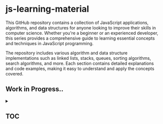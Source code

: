 # js-learning-material

This GitHub repository contains a collection of JavaScript applications, algorithms, and data structures for anyone looking to improve their skills in computer science. Whether you're a beginner or an experienced developer, this series provides a comprehensive guide to learning essential concepts and techniques in JavaScript programming.

The repository includes various algorithm and data structure implementations such as linked lists, stacks, queues, sorting algorithms, search algorithms, and more. Each section contains detailed explanations and code examples, making it easy to understand and apply the concepts covered.

## Work in Progress..

<details>

<summary>

## TOC &ensp;&ensp;

</summary>

<br>

<details>

<summary>

## JAVASCRIPT-LEARNING &ensp;&ensp;

</summary>

<br>

- [x] [`[001-js-introduction]`](https://github.com/puftare/js-learning-material/tree/master/javascript-learning/001-js-introduction)

- [x] [`[002-data-types]`](https://github.com/puftare/js-learning-material/tree/master/javascript-learning/002-data-types)

  - [`E`] [examples](https://github.com/puftare/js-learning-material/tree/master/javascript-learning/002-data-types/examples)
  - [`S`] [solutions](https://github.com/puftare/js-learning-material/tree/master/javascript-learning/002-data-types/exercise-solutions)
  - [`EXER`] [exercise](https://github.com/puftare/js-learning-material/tree/master/javascript-learning/002-data-types/exercises)

- [x] [`[003-mathematical-operators]`](https://github.com/puftare/js-learning-material/tree/master/javascript-learning/003-mathematical-operators)

  - [`E`] [examples](https://github.com/puftare/js-learning-material/tree/master/javascript-learning/003-mathematical-operators/examples)
  - [`S`] [solutions](https://github.com/puftare/js-learning-material/tree/master/javascript-learning/003-mathematical-operators/exercise-solutions)
  - [`EXER`] [exercise](https://github.com/puftare/js-learning-material/tree/master/javascript-learning/003-mathematical-operators/exercises)

- [x] [`[004-boolean-operators]`](https://github.com/puftare/js-learning-material/tree/master/javascript-learning/004-boolean-operators)

  - [`E`] [examples](https://github.com/puftare/js-learning-material/tree/master/javascript-learning/004-boolean-operators/examples)
  - [`S`] [solutions](https://github.com/puftare/js-learning-material/tree/master/javascript-learning/004-boolean-operators/exercise-solutions)
  - [`EXER`] [exercise](https://github.com/puftare/js-learning-material/tree/master/javascript-learning/004-boolean-operators/exercises)

- [x] [`[005-conditional-statements]`](https://github.com/puftare/js-learning-material/tree/master/javascript-learning/005-conditional-statements)

  - [`E`] [examples](https://github.com/puftare/js-learning-material/tree/master/javascript-learning/005-conditional-statements/examples)
  - [`S`] [solutions](https://github.com/puftare/js-learning-material/tree/master/javascript-learning/005-conditional-statements/exercise-solutions)
  - [`EXER`] [exercise](https://github.com/puftare/js-learning-material/tree/master/javascript-learning/005-conditional-statements/exercises)

- [x] [`[006-for-loops]`](https://github.com/puftare/js-learning-material/tree/master/javascript-learning/006-for-loops)

  - [`E`] [examples](https://github.com/puftare/js-learning-material/tree/master/javascript-learning/006-for-loops/examples)
  - [`S`] [solutions](https://github.com/puftare/js-learning-material/tree/master/javascript-learning/006-for-loops/exercise-solutions)
  - [`EXER`] [exercise](https://github.com/puftare/js-learning-material/tree/master/javascript-learning/006-for-loops/exercises)

- [x] [`[007-while-loops]`](https://github.com/puftare/js-learning-material/tree/master/javascript-learning/007-while-loops)

  - [`E`] [examples](https://github.com/puftare/js-learning-material/tree/master/javascript-learning/007-while-loops/examples)
  - [`S`] [solutions](https://github.com/puftare/js-learning-material/tree/master/javascript-learning/007-while-loops/exercise-solutions)
  - [`EXER`] [exercise](https://github.com/puftare/js-learning-material/tree/master/javascript-learning/007-while-loops/exercises)

- [x] [`[008-functions]`](https://github.com/puftare/js-learning-material/tree/master/javascript-learning/008-functions)

  - [`E`] [examples](https://github.com/puftare/js-learning-material/tree/master/javascript-learning/008-functions/examples)
  - [`S`] [solutions](https://github.com/puftare/js-learning-material/tree/master/javascript-learning/008-functions/exercise-solutions)
  - [`EXER`] [exercise](https://github.com/puftare/js-learning-material/tree/master/javascript-learning/008-functions/exercises)

- [x] [`[009-arrays]`](https://github.com/puftare/js-learning-material/tree/master/javascript-learning/009-arrays)

  - [`E`] [examples](https://github.com/puftare/js-learning-material/tree/master/javascript-learning/009-arrays/examples)
  - [`S`] [solutions](https://github.com/puftare/js-learning-material/tree/master/javascript-learning/009-arrays/exercise-solutions)
  - [`EXER`] [exercise](https://github.com/puftare/js-learning-material/tree/master/javascript-learning/009-arrays/exercises)

- [x] [`[010-array-map]`](https://github.com/puftare/js-learning-material/tree/master/javascript-learning/010-array-map)

  - [`E`] [examples](https://github.com/puftare/js-learning-material/tree/master/javascript-learning/010-array-map/examples)
  - [`S`] [solutions](https://github.com/puftare/js-learning-material/tree/master/javascript-learning/010-array-map/exercise-solutions)
  - [`EXER`] [exercise](https://github.com/puftare/js-learning-material/tree/master/javascript-learning/010-array-map/exercises)

- [x] [`[011-array-filter]`](https://github.com/puftare/js-learning-material/tree/master/javascript-learning/011-array-filter)

  - [`E`] [examples](https://github.com/puftare/js-learning-material/tree/master/javascript-learning/011-array-filter/examples)
  - [`S`] [solutions](https://github.com/puftare/js-learning-material/tree/master/javascript-learning/011-array-filter/exercise-solutions)
  - [`EXER`] [exercise](https://github.com/puftare/js-learning-material/tree/master/javascript-learning/011-array-filter/exercises)

- [x] [`[012-array-reduce]`](https://github.com/puftare/js-learning-material/tree/master/javascript-learning/012-array-reduce)

  - [`E`] [examples](https://github.com/puftare/js-learning-material/tree/master/javascript-learning/012-array-reduce/examples)
  - [`S`] [solutions](https://github.com/puftare/js-learning-material/tree/master/javascript-learning/012-array-reduce/exercise-solutions)
  - [`EXER`] [exercise](https://github.com/puftare/js-learning-material/tree/master/javascript-learning/012-array-reduce/exercises)

- [x] [`[013-objects]`](https://github.com/puftare/js-learning-material/tree/master/javascript-learning/013-objects)

  - [`E`] [examples](https://github.com/puftare/js-learning-material/tree/master/javascript-learning/013-objects/examples)
  - [`S`] [solutions](https://github.com/puftare/js-learning-material/tree/master/javascript-learning/013-objects/exercise-solutions)
  - [`EXER`] [exercise](https://github.com/puftare/js-learning-material/tree/master/javascript-learning/013-objects/exercises)

- [x] [`[014-maps]`](https://github.com/puftare/js-learning-material/tree/master/javascript-learning/014-maps)

  - [`E`] [examples](https://github.com/puftare/js-learning-material/tree/master/javascript-learning/014-maps/examples)
  - [`S`] [solutions](https://github.com/puftare/js-learning-material/tree/master/javascript-learning/014-maps/exercise-solutions)
  - [`EXER`] [exercise](https://github.com/puftare/js-learning-material/tree/master/javascript-learning/014-maps/exercises)

- [x] [`[015-sets]`](https://github.com/puftare/js-learning-material/tree/master/javascript-learning/015-sets)

  - [`E`] [examples](https://github.com/puftare/js-learning-material/tree/master/javascript-learning/015-sets/examples)
  - [`S`] [solutions](https://github.com/puftare/js-learning-material/tree/master/javascript-learning/015-sets/exercise-solutions)
  - [`EXER`] [exercise](https://github.com/puftare/js-learning-material/tree/master/javascript-learning/015-sets/exercises)

- [x] [`[016-for-of-loops]`](https://github.com/puftare/js-learning-material/tree/master/javascript-learning/016-for-of-loops)

  - [`E`] [examples](https://github.com/puftare/js-learning-material/tree/master/javascript-learning/016-for-of-loops/examples)
  - [`S`] [solutions](https://github.com/puftare/js-learning-material/tree/master/javascript-learning/016-for-of-loops/exercise-solutions)
  - [`EXER`] [exercise](https://github.com/puftare/js-learning-material/tree/master/javascript-learning/016-for-of-loops/exercises)

- [x] [`[017-project-blackjack-game]`](https://github.com/puftare/js-learning-material/tree/master/javascript-learning/017-project-blackjack-game)

- [x] [`[018-promises]`](https://github.com/puftare/js-learning-material/tree/master/javascript-learning/018-promises)

  - [`E`] [examples](https://github.com/puftare/js-learning-material/tree/master/javascript-learning/018-promises/examples)
  - [`S`] [solutions](https://github.com/puftare/js-learning-material/tree/master/javascript-learning/018-promises/exercise-solutions)
  - [`EXER`] [exercise](https://github.com/puftare/js-learning-material/tree/master/javascript-learning/018-promises/exercises)

- [x] [`[019-error-handling]`](https://github.com/puftare/js-learning-material/tree/master/javascript-learning/019-error-handling)

  - [`E`] [examples](https://github.com/puftare/js-learning-material/tree/master/javascript-learning/019-error-handling/examples)
  - [`S`] [solutions](https://github.com/puftare/js-learning-material/tree/master/javascript-learning/019-error-handling/exercise-solutions)
  - [`EXER`] [exercise](https://github.com/puftare/js-learning-material/tree/master/javascript-learning/019-error-handling/exercises)

- [x] [`[020-async-await]`](https://github.com/puftare/js-learning-material/tree/master/javascript-learning/020-async-await)

  - [`E`] [examples](https://github.com/puftare/js-learning-material/tree/master/javascript-learning/020-async-await/examples)
  - [`S`] [solutions](https://github.com/puftare/js-learning-material/tree/master/javascript-learning/020-async-await/exercise-solutions)
  - [`EXER`] [exercise](https://github.com/puftare/js-learning-material/tree/master/javascript-learning/020-async-await/exercises)

- [x] [`[021-array-object-spread-syntax]`](https://github.com/puftare/js-learning-material/tree/master/javascript-learning/021-array-object-spread-syntax)

  - [`E`] [examples](https://github.com/puftare/js-learning-material/tree/master/javascript-learning/021-array-object-spread-syntax/examples)
  - [`S`] [solutions](https://github.com/puftare/js-learning-material/tree/master/javascript-learning/021-array-object-spread-syntax/exercise-solutions)
  - [`EXER`] [exercise](https://github.com/puftare/js-learning-material/tree/master/javascript-learning/021-array-object-spread-syntax/exercises)

- [x] [`[022-destructuring-syntax]`](https://github.com/puftare/js-learning-material/tree/master/javascript-learning/022-destructuring-syntax)

  - [`E`] [examples](https://github.com/puftare/js-learning-material/tree/master/javascript-learning/022-destructuring-syntax/examples)
  - [`S`] [solutions](https://github.com/puftare/js-learning-material/tree/master/javascript-learning/022-destructuring-syntax/exercise-solutions)
  - [`EXER`] [exercise](https://github.com/puftare/js-learning-material/tree/master/javascript-learning/022-destructuring-syntax/exercises)

- [x] [`[023-ternary-operator]`](https://github.com/puftare/js-learning-material/tree/master/javascript-learning/023-ternary-operator)

  - [`E`] [examples](https://github.com/puftare/js-learning-material/tree/master/javascript-learning/023-ternary-operator/examples)
  - [`S`] [solutions](https://github.com/puftare/js-learning-material/tree/master/javascript-learning/023-ternary-operator/exercise-solutions)
  - [`EXER`] [exercise](https://github.com/puftare/js-learning-material/tree/master/javascript-learning/023-ternary-operator/exercises)

- [x] [`[024-switch-statement]`](https://github.com/puftare/js-learning-material/tree/master/javascript-learning/024-switch-statement)

  - [`E`] [examples](https://github.com/puftare/js-learning-material/tree/master/javascript-learning/024-switch-statement/examples)
  - [`S`] [solutions](https://github.com/puftare/js-learning-material/tree/master/javascript-learning/024-switch-statement/exercise-solutions)
  - [`EXER`] [exercise](https://github.com/puftare/js-learning-material/tree/master/javascript-learning/024-switch-statement/exercises)

- [x] [`[025-generators]`](https://github.com/puftare/js-learning-material/tree/master/javascript-learning/025-generators)

  - [`E`] [examples](https://github.com/puftare/js-learning-material/tree/master/javascript-learning/025-generators/examples)
  - [`S`] [solutions](https://github.com/puftare/js-learning-material/tree/master/javascript-learning/025-generators/exercise-solutions)
  - [`EXER`] [exercise](https://github.com/puftare/js-learning-material/tree/master/javascript-learning/025-generators/exercises)

- [x] [`[026-async-generators]`](https://github.com/puftare/js-learning-material/tree/master/javascript-learning/026-async-generators)

  - [`E`] [examples](https://github.com/puftare/js-learning-material/tree/master/javascript-learning/026-async-generator/examples)
  - [`S`] [solutions](https://github.com/puftare/js-learning-material/tree/master/javascript-learning/026-async-generator/exercise-solutions)
  - [`EXER`] [exercise](https://github.com/puftare/js-learning-material/tree/master/javascript-learning/026-async-generator/exercises)

- [x] [`[027-symbols]`](https://github.com/puftare/js-learning-material/tree/master/javascript-learning/027-symbols)

  - [`E`] [examples](https://github.com/puftare/js-learning-material/tree/master/javascript-learning/027-symbols/examples)
  - [`S`] [solutions](https://github.com/puftare/js-learning-material/tree/master/javascript-learning/027-symbols/exercise-solutions)
  - [`EXER`] [exercise](https://github.com/puftare/js-learning-material/tree/master/javascript-learning/027-symbols/exercises)

- [x] [`[028-regular-expressions]`](https://github.com/puftare/js-learning-material/tree/master/javascript-learning/028-regular-expressions)

  - [`E`] [examples](https://github.com/puftare/js-learning-material/tree/master/javascript-learning/028-regular-expressions/examples)
  - [`S`] [solutions](https://github.com/puftare/js-learning-material/tree/master/javascript-learning/028-regular-expressions/exercise-solutions)
  - [`EXER`] [exercise](https://github.com/puftare/js-learning-material/tree/master/javascript-learning/028-regular-expressions/exercises)

- [x] [`[029-modules]`](https://github.com/puftare/js-learning-material/tree/master/javascript-learning/029-modules)

  - [`E`] [examples](https://github.com/puftare/js-learning-material/tree/master/javascript-learning/029-modules/examples)
  - [`S`] [solutions](https://github.com/puftare/js-learning-material/tree/master/javascript-learning/029-modules/exercise-solutions)
  - [`EXER`] [exercise](https://github.com/puftare/js-learning-material/tree/master/javascript-learning/029-modules/exercises)

- [x] [`[030-npm]`](https://github.com/puftare/js-learning-material/tree/master/javascript-learning/030-npm)

  - [`E`] [examples](https://github.com/puftare/js-learning-material/tree/master/javascript-learning/030-npm/examples)
  - [`S`] [solutions](https://github.com/puftare/js-learning-material/tree/master/javascript-learning/030-npm/exercise-solutions)
  - [`EXER`] [exercise](https://github.com/puftare/js-learning-material/tree/master/javascript-learning/030-npm/exercises)

- [x] [`[031-fetch-api]`](https://github.com/puftare/js-learning-material/tree/master/javascript-learning/031-fetch-api)

  - [`E`] [examples](https://github.com/puftare/js-learning-material/tree/master/javascript-learning/031-fetch-api/examples)
  - [`S`] [solutions](https://github.com/puftare/js-learning-material/tree/master/javascript-learning/031-fetch-api/exercise-solutions)
  - [`EXER`] [exercise](https://github.com/puftare/js-learning-material/tree/master/javascript-learning/031-fetch-api/exercises)

- [x] [`[032-project-pokemon-downloader-CLI]`](https://github.com/puftare/js-learning-material/tree/master/javascript-learning/032-project-pokemon-downloader-CLI)

- [x] [`[033-recursion]`](https://github.com/puftare/js-learning-material/tree/master/javascript-learning/033-recursion)

  - [`E`] [examples](https://github.com/puftare/js-learning-material/tree/master/javascript-learning/033-recursion/examples)
  - [`S`] [solutions](https://github.com/puftare/js-learning-material/tree/master/javascript-learning/033-recursion/exercise-solutions)
  - [`EXER`] [exercise](https://github.com/puftare/js-learning-material/tree/master/javascript-learning/033-recursion/exercises)

- [x] [`[034-closure]`](https://github.com/puftare/js-learning-material/tree/master/javascript-learning/034-closure)

  - [`E`] [examples](https://github.com/puftare/js-learning-material/tree/master/javascript-learning/034-closure/examples)
  - [`S`] [solutions](https://github.com/puftare/js-learning-material/tree/master/javascript-learning/034-closure/exercise-solutions)
  - [`EXER`] [exercise](https://github.com/puftare/js-learning-material/tree/master/javascript-learning/034-closure/exercises)

- [x] [`[035-prototypes]`](https://github.com/puftare/js-learning-material/tree/master/javascript-learning/035-prototypes)

  - [`E`] [examples](https://github.com/puftare/js-learning-material/tree/master/javascript-learning/035-prototypes/examples)
  - [`S`] [solutions](https://github.com/puftare/js-learning-material/tree/master/javascript-learning/035-prototypes/exercise-solutions)
  - [`EXER`] [exercise](https://github.com/puftare/js-learning-material/tree/master/javascript-learning/035-prototypes/exercises)

- [x] [`[036-this-keyword]`](https://github.com/puftare/js-learning-material/tree/master/javascript-learning/036-this-keyword)

  - [`E`] [examples](https://github.com/puftare/js-learning-material/tree/master/javascript-learning/036-this-keyword/examples)
  - [`S`] [solutions](https://github.com/puftare/js-learning-material/tree/master/javascript-learning/036-this-keyword/exercise-solutions)
  - [`EXER`] [exercise](https://github.com/puftare/js-learning-material/tree/master/javascript-learning/036-this-keyword/exercises)

- [x] [`[037-classes-oop-intro]`](https://github.com/puftare/js-learning-material/tree/master/javascript-learning/037-classes-oop-intro)

  - [`E`] [examples](https://github.com/puftare/js-learning-material/tree/master/javascript-learning/037-classes-oop-intro/examples)
  - [`S`] [solutions](https://github.com/puftare/js-learning-material/tree/master/javascript-learning/037-classes-oop-intro/exercise-solutions)
  - [`EXER`] [exercise](https://github.com/puftare/js-learning-material/tree/master/javascript-learning/037-classes-oop-intro/exercises)

- [x] [`[038-classes-oop-inheritance-polymorphism]`](https://github.com/puftare/js-learning-material/tree/master/javascript-learning038-classes-oop-inheritance-polymorphism)

  - [`E`] [examples](https://github.com/puftare/js-learning-material/tree/master/javascript-learning/038-classes-oop-inheritance-polymorphism/examples)
  - [`S`] [solutions](https://github.com/puftare/js-learning-material/tree/master/javascript-learning/038-classes-oop-inheritance-polymorphism/exercise-solutions)
  - [`EXER`] [exercise](https://github.com/puftare/js-learning-material/tree/master/javascript-learning/038-classes-oop-inheritance-polymorphism/exercises)

- [x] [`[039-encapsulation-static]`](https://github.com/puftare/js-learning-material/tree/master/javascript-learning/039-encapsulation-static)

  - [`E`] [examples](https://github.com/puftare/js-learning-material/tree/master/javascript-learning/039-encapsulation-static/examples)
  - [`S`] [solutions](https://github.com/puftare/js-learning-material/tree/master/javascript-learning/039-encapsulation-static/exercise-solutions)
  - [`EXER`] [exercise](https://github.com/puftare/js-learning-material/tree/master/javascript-learning/039-encapsulation-static/exercises)

</details>

<details>

<summary>

## ALGORITHMS & DATA-STRUCTURES &ensp;&ensp;

</summary>

<br>

<details>

<summary>

## DATA-STRUCTURES &ensp;&ensp;

</summary>

<br>

- [x] [linked-list](https://github.com/puftare/js-learning-material/tree/master/algorithms-and-data-structures/src/data-structures/linked-list)
- [x] [stack](https://github.com/puftare/js-learning-material/tree/master/algorithms-and-data-structures/src/data-structures/stack)
- [x] [queue](https://github.com/puftare/js-learning-material/tree/master/algorithms-and-data-structures/src/data-structures/queue)
- [x] [heap](https://github.com/puftare/js-learning-material/tree/master/algorithms-and-data-structures/src/data-structures/heap)
- [x] [graph](https://github.com/puftare/js-learning-material/tree/master/algorithms-and-data-structures/src/data-structures/graph)
- [x] [doubly-linked-list](https://github.com/puftare/js-learning-material/tree/master/algorithms-and-data-structures/src/data-structures/doubly-linked-list)
- [x] [hash-table](https://github.com/puftare/js-learning-material/tree/master/algorithms-and-data-structures/src/data-structures/hash-table)
- [x] [disjoint-set](https://github.com/puftare/js-learning-material/tree/master/algorithms-and-data-structures/src/data-structures/disjoint-set)
- [x] [trie](https://github.com/puftare/js-learning-material/tree/master/algorithms-and-data-structures/src/data-structures/trie)
- [x] [priority-queue](https://github.com/puftare/js-learning-material/tree/master/algorithms-and-data-structures/src/data-structures/priority-queue)
- [x] [bloom-filter](https://github.com/puftare/js-learning-material/tree/master/algorithms-and-data-structures/src/data-structures/bloom-filter)
- [x] [tree](https://github.com/puftare/js-learning-material/tree/master/algorithms-and-data-structures/src/data-structures/tree)
  - [x] [binary-search-tree](https://github.com/puftare/js-learning-material/tree/master/algorithms-and-data-structures/src/data-structures/tree/binary-search-tree)
  - [x] [avl-tree](https://github.com/puftare/js-learning-material/tree/master/algorithms-and-data-structures/src/data-structures/tree/avl-tree)
  - [x] [fenwick-tree](https://github.com/puftare/js-learning-material/tree/master/algorithms-and-data-structures/src/data-structures/tree/fenwick-tree)
  - [x] [red-black-tree](https://github.com/puftare/js-learning-material/tree/master/algorithms-and-data-structures/src/data-structures/tree/red-black-tree)
  - [x] [segment-tree](https://github.com/puftare/js-learning-material/tree/master/algorithms-and-data-structures/src/data-structures/tree/segment-tree)
- [x] [lru-cache](https://github.com/puftare/js-learning-material/tree/master/algorithms-and-data-structures/src/data-structures/lru-cache)

</details>

<details>

<summary>

## ALGORITHMS &ensp;&ensp;

</summary>

<br>

- [x] [`[CRYPTOGRAPHY]`](https://github.com/puftare/js-learning-material/tree/master/algorithms-and-data-structures/src/algorithms/cryptography)

  - [x] [caesar-cipher](https://github.com/puftare/js-learning-material/tree/master/algorithms-and-data-structures/src/algorithms/cryptography/caesar-cipher)
  - [x] [hill-cipher](https://github.com/puftare/js-learning-material/tree/master/algorithms-and-data-structures/src/algorithms/cryptography/hill-cipher)
  - [x] [polynomial-hash](https://github.com/puftare/js-learning-material/tree/master/algorithms-and-data-structures/src/algorithms/cryptography/polynomial-hash)
  - [x] [rail-fence-cipher](https://github.com/puftare/js-learning-material/tree/master/algorithms-and-data-structures/src/algorithms/cryptography/rail-fence-cipher)

- [x] [`[MATH]`](https://github.com/puftare/js-learning-material/tree/master/algorithms-and-data-structures/src/algorithms/math)

  - [x] [matrix](https://github.com/puftare/js-learning-material/tree/master/algorithms-and-data-structures/src/algorithms/math/matrix)
  - [x] [binary-floating-point](https://github.com/puftare/js-learning-material/tree/master/algorithms-and-data-structures/src/algorithms/math/binary-floating-point)
  - [x] [bits](https://github.com/puftare/js-learning-material/tree/master/algorithms-and-data-structures/src/algorithms/math/bits)
  - [x] [complex-number](https://github.com/puftare/js-learning-material/tree/master/algorithms-and-data-structures/src/algorithms/math/complex-number)
  - [x] [radian](https://github.com/puftare/js-learning-material/tree/master/algorithms-and-data-structures/src/algorithms/math/radian)
  - [x] [euclidean-algorithm](https://github.com/puftare/js-learning-material/tree/master/algorithms-and-data-structures/src/algorithms/math/euclidean-algorithm)
  - [x] [euclidean-distance](https://github.com/puftare/js-learning-material/tree/master/algorithms-and-data-structures/src/algorithms/math/euclidean-distance)
  - [x] [factorial](https://github.com/puftare/js-learning-material/tree/master/algorithms-and-data-structures/src/algorithms/math/factorial)
  - [x] [fast-powering](https://github.com/puftare/js-learning-material/tree/master/algorithms-and-data-structures/src/algorithms/math/fast-powering)
  - [x] [fibonacci](https://github.com/puftare/js-learning-material/tree/master/algorithms-and-data-structures/src/algorithms/math/fibonacci)
  - [x] [fourier-transform](https://github.com/puftare/js-learning-material/tree/master/algorithms-and-data-structures/src/algorithms/math/fourier-transform)
  - [x] [horner-method](https://github.com/puftare/js-learning-material/tree/master/algorithms-and-data-structures/src/algorithms/math/horner-method)
  - [x] [integer-partition](https://github.com/puftare/js-learning-material/tree/master/algorithms-and-data-structures/src/algorithms/math/integer-partition)
  - [x] [is-power-of-two](https://github.com/puftare/js-learning-material/tree/master/algorithms-and-data-structures/src/algorithms/math/is-power-of-two)
  - [x] [square-root](https://github.com/puftare/js-learning-material/tree/master/algorithms-and-data-structures/src/algorithms/math/square-root)
  - [x] [least-common-multiple](https://github.com/puftare/js-learning-material/tree/master/algorithms-and-data-structures/src/algorithms/math/least-common-multiple)
  - [x] [liu-hui](https://github.com/puftare/js-learning-material/tree/master/algorithms-and-data-structures/src/algorithms/math/liu-hui)
  - [x] [pascal-triangle](https://github.com/puftare/js-learning-material/tree/master/algorithms-and-data-structures/src/algorithms/math/pascal-triangle)
  - [x] [primality-test](https://github.com/puftare/js-learning-material/tree/master/algorithms-and-data-structures/src/algorithms/math/primality-test)
  - [x] [prime-factors](https://github.com/puftare/js-learning-material/tree/master/algorithms-and-data-structures/src/algorithms/math/prime-factors)
  - [x] [sieve-of-eratosthenes](https://github.com/puftare/js-learning-material/tree/master/algorithms-and-data-structures/src/algorithms/math/sieve-of-eratosthenes)

- [x] [`[SORTING]`](https://github.com/puftare/js-learning-material/tree/master/algorithms-and-data-structures/src/algorithms/sorting)

  - [x] [bubble-sort](https://github.com/puftare/js-learning-material/tree/master/algorithms-and-data-structures/src/algorithms/sorting/bubble-sort)
  - [x] [insertion-sort](https://github.com/puftare/js-learning-material/tree/master/algorithms-and-data-structures/src/algorithms/sorting/insertion-sort)
  - [x] [merge-sort](https://github.com/puftare/js-learning-material/tree/master/algorithms-and-data-structures/src/algorithms/sorting/merge-sort)
  - [x] [quick-sort](https://github.com/puftare/js-learning-material/tree/master/algorithms-and-data-structures/src/algorithms/sorting/quick-sort)
  - [x] [radix-sort](https://github.com/puftare/js-learning-material/tree/master/algorithms-and-data-structures/src/algorithms/sorting/radix-sort)
  - [x] [shell-sort](https://github.com/puftare/js-learning-material/tree/master/algorithms-and-data-structures/src/algorithms/sorting/shell-sort)
  - [x] [counting-sort](https://github.com/puftare/js-learning-material/tree/master/algorithms-and-data-structures/src/algorithms/sorting/counting-sort)
  - [x] [selection-sort](https://github.com/puftare/js-learning-material/tree/master/algorithms-and-data-structures/src/algorithms/sorting/selection-sort)
  - [x] [heap-sort](https://github.com/puftare/js-learning-material/tree/master/algorithms-and-data-structures/src/algorithms/sorting/heap-sort)

- [x] [`[STRING]`](https://github.com/puftare/js-learning-material/tree/master/algorithms-and-data-structures/src/algorithms/string)

  - [x] [hamming-distance](https://github.com/puftare/js-learning-material/tree/master/algorithms-and-data-structures/src/algorithms/string/hamming-distance)
  - [x] [knuth-morris-pratt](https://github.com/puftare/js-learning-material/tree/master/algorithms-and-data-structures/src/algorithms/string/knuth-morris-pratt)
  - [x] [rabin-karp](https://github.com/puftare/js-learning-material/tree/master/algorithms-and-data-structures/src/algorithms/string/rabin-karp)
  - [x] [palindrome](https://github.com/puftare/js-learning-material/tree/master/algorithms-and-data-structures/src/algorithms/string/palindrome)
  - [x] [levenshtein-distance](https://github.com/puftare/js-learning-material/tree/master/algorithms-and-data-structures/src/algorithms/string/levenshtein-distance)
  - [x] [z-algorithm](https://github.com/puftare/js-learning-material/tree/master/algorithms-and-data-structures/src/algorithms/string/z-algorithm)
  - [x] [longest-commmon-substring](https://github.com/puftare/js-learning-material/tree/master/algorithms-and-data-structures/src/algorithms/string/longest-commmon-substring)
  - [x] [regular-expression-matching](https://github.com/puftare/js-learning-material/tree/master/algorithms-and-data-structures/src/algorithms/string/regular-expression-matching)

- [x] [`[TREE]`](https://github.com/puftare/js-learning-material/tree/master/algorithms-and-data-structures/src/algorithms/tree)

  - [x] [breadth-first-search](https://github.com/puftare/js-learning-material/tree/master/algorithms-and-data-structures/src/algorithms/tree/breadth-first-search)
  - [x] [depth-first-search](https://github.com/puftare/js-learning-material/tree/master/algorithms-and-data-structures/src/algorithms/tree/depth-first-search)

- [x] [`[MACHINE-LEARNING]`](https://github.com/puftare/js-learning-material/tree/master/algorithms-and-data-structures/src/algorithms/machine-learning)

  - [x] [k-means](https://github.com/puftare/js-learning-material/tree/master/algorithms-and-data-structures/src/algorithms/machine-learning/k-means)
  - [x] [knn](https://github.com/puftare/js-learning-material/tree/master/algorithms-and-data-structures/src/algorithms/machine-learning/knn)

- [x] [`[SEARCH]`](https://github.com/puftare/js-learning-material/tree/master/algorithms-and-data-structures/src/algorithms/search)

  - [x] [binary-search](https://github.com/puftare/js-learning-material/tree/master/algorithms-and-data-structures/src/algorithms/search/binary-search)
  - [x] [linear-search](https://github.com/puftare/js-learning-material/tree/master/algorithms-and-data-structures/src/algorithms/search/linear-search)
  - [x] [jump-search](https://github.com/puftare/js-learning-material/tree/master/algorithms-and-data-structures/src/algorithms/search/jump-search)
  - [x] [interpolation-search](https://github.com/puftare/js-learning-material/tree/master/algorithms-and-data-structures/src/algorithms/search/interpolation-search)

- [x] [`[GRAPH]`](https://github.com/puftare/js-learning-material/tree/master/algorithms-and-data-structures/src/algorithms/graph)

  - [x] [depth-first-search](https://github.com/puftare/js-learning-material/tree/master/algorithms-and-data-structures/src/algorithms/graph/depth-first-search)
  - [x] [breadth-first-search](https://github.com/puftare/js-learning-material/tree/master/algorithms-and-data-structures/src/algorithms/graph/breadth-first-search)
  - [x] [dijkstra](https://github.com/puftare/js-learning-material/tree/master/algorithms-and-data-structures/src/algorithms/graph/dijkstra)
  - [x] [prim](https://github.com/puftare/js-learning-material/tree/master/algorithms-and-data-structures/src/algorithms/graph/prim)
  - [x] [kruskal](https://github.com/puftare/js-learning-material/tree/master/algorithms-and-data-structures/src/algorithms/graph/kruskal)
  - [x] [floyd-warshall](https://github.com/puftare/js-learning-material/tree/master/algorithms-and-data-structures/src/algorithms/graph/floyd-warshall)
  - [x] [travelling-salesman](https://github.com/puftare/js-learning-material/tree/master/algorithms-and-data-structures/src/algorithms/graph/travelling-salesman)
  - [x] [articulation-points](https://github.com/puftare/js-learning-material/tree/master/algorithms-and-data-structures/src/algorithms/graph/articulation-points)
  - [x] [bellman-ford](https://github.com/puftare/js-learning-material/tree/master/algorithms-and-data-structures/src/algorithms/graph/bellman-ford)
  - [x] [bridges](https://github.com/puftare/js-learning-material/tree/master/algorithms-and-data-structures/src/algorithms/graph/bridges)
  - [x] [eulerian-path](https://github.com/puftare/js-learning-material/tree/master/algorithms-and-data-structures/src/algorithms/graph/eulerian-path)
  - [x] [topological-sorting](https://github.com/puftare/js-learning-material/tree/master/algorithms-and-data-structures/src/algorithms/graph/topological-sorting)
  - [x] [hamiltonian-cycle](https://github.com/puftare/js-learning-material/tree/master/algorithms-and-data-structures/src/algorithms/graph/hamiltonian-cycle)
  - [x] [detect-cycle](https://github.com/puftare/js-learning-material/tree/master/algorithms-and-data-structures/src/algorithms/graph/detect-cycle)
  - [x] [strongly-connected-components](https://github.com/puftare/js-learning-material/tree/master/algorithms-and-data-structures/src/algorithms/graph/strongly-connected-components)

- [x] [`[LINKED-LIST]`](https://github.com/puftare/js-learning-material/tree/master/algorithms-and-data-structures/src/algorithms/linked-list)

  - [x] [traversal](https://github.com/puftare/js-learning-material/tree/master/algorithms-and-data-structures/src/algorithms/linked-list/traversal)
  - [x] [reverse-traversal](https://github.com/puftare/js-learning-material/tree/master/algorithms-and-data-structures/src/algorithms/linked-list/reverse-traversal)

</details>

</details>

<details>

<summary>

## REACT PATTERNS &ensp;&ensp;

</summary>

<br>

- [x] [`[react-patterns]`](https://github.com/puftare/js-learning-material/tree/master/react-patterns)

  - [x] [`[singleton-pattern]`](https://github.com/puftare/js-learning-material/tree/master/react-patterns/design-patterns/singleton-pattern)
  - [x] [`[proxy-pattern]`](https://github.com/puftare/js-learning-material/tree/master/react-patterns/design-patterns/proxy-pattern)
  - [x] [`[prototype-pattern]`](https://github.com/puftare/js-learning-material/tree/master/react-patterns/design-patterns/prototype-pattern)
  - [x] [`[observer-pattern]`](https://github.com/puftare/js-learning-material/tree/master/react-patterns/design-patterns/observer-pattern)

</details>

<details>

<summary>

## FUN-WITH-JS &ensp;&ensp;

</summary>

<br>

- [x] [`[jQuerry]`](https://github.com/puftare/js-learning-material/tree/master/fun-with-js/jQuerry)

  - [x] [js-minesweeper](https://github.com/puftare/js-learning-material/tree/master/fun-with-js/jQuerry/js-minesweeper)
  - [x] [js-pong](https://github.com/puftare/js-learning-material/tree/master/fun-with-js/jQuerry/js-pong)
  - [x] [browser-in-browser](https://github.com/puftare/js-learning-material/tree/master/fun-with-js/jQuerry/browserBrowser)

- [x] [`[js]`](https://github.com/puftare/js-learning-material/tree/master/fun-with-js/js)

  - [x] [js-questions](https://github.com/puftare/js-learning-material/tree/master/fun-with-js/js/questions.js)
  - [x] [keyboardWarrior](https://github.com/puftare/js-learning-material/tree/master/fun-with-js/js/keyboardWarrior)
  - [x] [tictactoe](https://github.com/puftare/js-learning-material/tree/master/fun-with-js/js/tictactoe)

</details>

</details>
